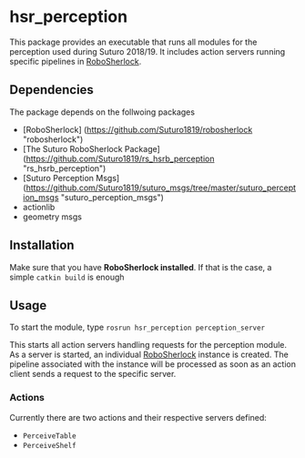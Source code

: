 # hsr_perception
This package provides an executable that runs all modules for the perception used during Suturo 2018/19. It includes action servers running specific pipelines in [RoboSherlock](https://github.com/Suturo1819/robosherlock). 

## Dependencies
The package depends on the follwoing packages
* [RoboSherlock] (https://github.com/Suturo1819/robosherlock "robosherlock")
* [The Suturo RoboSherlock Package] (https://github.com/Suturo1819/rs_hsrb_perception "rs_hsrb_perception")
* [Suturo Perception Msgs] (https://github.com/Suturo1819/suturo_msgs/tree/master/suturo_perception_msgs "suturo_perception_msgs")
* actionlib
* geometry msgs

## Installation
Make sure that you have **RoboSherlock installed**. If that is the case, a simple `catkin build` is enough

## Usage
To start the module, type
`rosrun hsr_perception perception_server`

This starts all action servers handling requests for the perception module. As a server is started, an individual [RoboSherlock](https://github.com/Suturo1819/robosherlock) instance is created. The pipeline associated with the instance will be processed as soon as an action client sends a request to the specific server.

### Actions
Currently there are two actions and their respective servers defined:
* `PerceiveTable`
* `PerceiveShelf`
